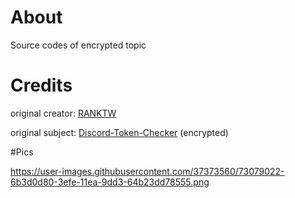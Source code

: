 # About
Source codes of encrypted topic

# Credits 

original creator: [RANKTW](https://github.com/RANKTW)

original subject: [Discord-Token-Checker](https://github.com/RANKTW/Discord-Token-Checker) (encrypted)

#Pics

https://user-images.githubusercontent.com/37373560/73079022-6b3d0d80-3efe-11ea-9dd3-64b23dd78555.png
